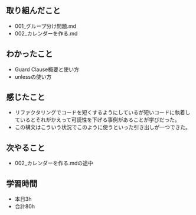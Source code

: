 

## 取り組んだこと
-  001_グループ分け問題.md
-  002_カレンダーを作る.md
## わかったこと
-  Guard Clause概要と使い方
-  unlessの使い方
## 感じたこと
-  リファクタリングでコードを短くするようにしているが短いコードに執着しているとそれがかえって可読性を下げる事例があることが学びだった。
-  この構文はこういう状況でこのように使うといった引き出しが一つできた。

## 次やること
- 002_カレンダーを作る.mdの途中

## 学習時間
-  本日3h
-  合計80h
